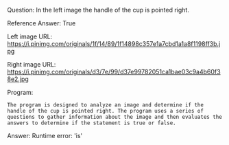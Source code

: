 Question: In the left image the handle of the cup is pointed right.

Reference Answer: True

Left image URL: https://i.pinimg.com/originals/1f/14/89/1f14898c357e1a7cbd1a1a8f1198ff3b.jpg

Right image URL: https://i.pinimg.com/originals/d3/7e/99/d37e99782051ca1bae03c9a4b60f38e2.jpg

Program:

```
The program is designed to analyze an image and determine if the handle of the cup is pointed right. The program uses a series of questions to gather information about the image and then evaluates the answers to determine if the statement is true or false.
```
Answer: Runtime error: 'is'

